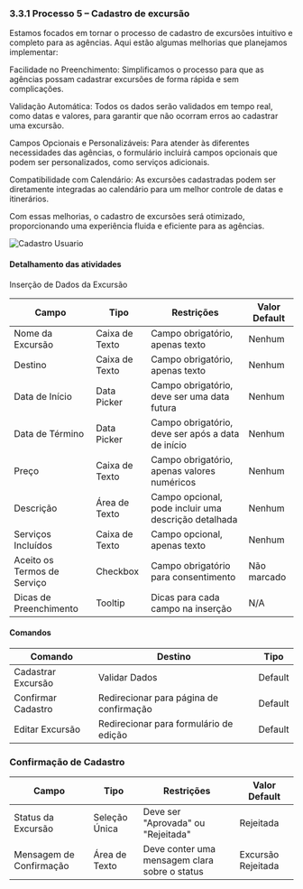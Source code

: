 ### 3.3.1 Processo 5 – Cadastro de excursão

Estamos focados em tornar o processo de cadastro de excursões intuitivo e completo para as agências. Aqui estão algumas melhorias que planejamos implementar:

Facilidade no Preenchimento: Simplificamos o processo para que as agências possam cadastrar excursões de forma rápida e sem complicações.

Validação Automática: Todos os dados serão validados em tempo real, como datas e valores, para garantir que não ocorram erros ao cadastrar uma excursão.

Campos Opcionais e Personalizáveis: Para atender às diferentes necessidades das agências, o formulário incluirá campos opcionais que podem ser personalizados, como serviços adicionais.

Compatibilidade com Calendário: As excursões cadastradas podem ser diretamente integradas ao calendário para um melhor controle de datas e itinerários.

Com essas melhorias, o cadastro de excursões será otimizado, proporcionando uma experiência fluida e eficiente para as agências.

![Cadastro Usuario](https://github.com/user-attachments/assets/936cc488-920c-416c-ba7c-49a50a9e0ce7)


#### Detalhamento das atividades

Inserção de Dados da Excursão

| Campo                     | Tipo            | Restrições                                            | Valor Default   |
|---------------------------|-----------------|------------------------------------------------------|------------------|
| Nome da Excursão           | Caixa de Texto  | Campo obrigatório, apenas texto                      | Nenhum           |
| Destino                    | Caixa de Texto  | Campo obrigatório, apenas texto                      | Nenhum           |
| Data de Início             | Data Picker     | Campo obrigatório, deve ser uma data futura          | Nenhum           |
| Data de Término            | Data Picker     | Campo obrigatório, deve ser após a data de início    | Nenhum           |
| Preço                      | Caixa de Texto  | Campo obrigatório, apenas valores numéricos          | Nenhum           |
| Descrição                  | Área de Texto   | Campo opcional, pode incluir uma descrição detalhada | Nenhum           |
| Serviços Incluídos         | Caixa de Texto  | Campo opcional, apenas texto                         | Nenhum           |
| Aceito os Termos de Serviço | Checkbox       | Campo obrigatório para consentimento                 | Não marcado      |
| Dicas de Preenchimento     | Tooltip         | Dicas para cada campo na inserção                    | N/A              |

#### Comandos

| Comando                   | Destino                                  | Tipo     |
|---------------------------|------------------------------------------|----------|
| Cadastrar Excursão         | Validar Dados                            | Default  |
| Confirmar Cadastro         | Redirecionar para página de confirmação  | Default  |
| Editar Excursão            | Redirecionar para formulário de edição   | Default  |

### Confirmação de Cadastro

| **Campo**             | **Tipo**         | **Restrições**                                    | **Valor Default** |
|-----------------------|------------------|--------------------------------------------------|-------------------|
| Status da Excursão    | Seleção Única    | Deve ser "Aprovada" ou "Rejeitada"                | Rejeitada         |
| Mensagem de Confirmação | Área de Texto  | Deve conter uma mensagem clara sobre o status     | Excursão Rejeitada|
